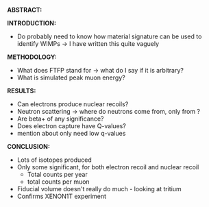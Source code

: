 **ABSTRACT:**


**INTRODUCTION:**
- Do probably need to know how material signature can be used to identify WIMPs -> I have written this quite vaguely

**METHODOLOGY:**
- What does FTFP stand for -> what do I say if it is arbitrary?
- What is simulated peak muon energy?

**RESULTS:**
- Can electrons produce nuclear recoils?
- Neutron scattering -> where do neutrons come from, only from ?
- Are beta+ of any significance?
- Does electron capture have Q-values?
- mention about only need low q-values

**CONCLUSION:**
- Lots of isotopes produced
- Only some significant, for both electron recoil and nuclear recoil
	- Total counts per year
	- total counts per muon
- Fiducial volume doesn't really do much - looking at tritium
- Confirms XENON1T experiment 